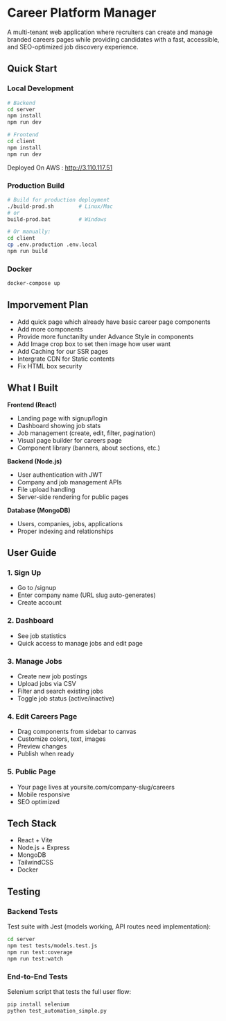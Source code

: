 # Career Platform Manager

A multi-tenant web application where recruiters can create and manage branded careers pages while providing candidates with a fast, accessible, and SEO-optimized job discovery experience.


## Quick Start

### Local Development
```bash
# Backend
cd server
npm install
npm run dev

# Frontend
cd client
npm install
npm run dev
```

Deployed On AWS : http://3.110.117.51 

### Production Build
```bash
# Build for production deployment
./build-prod.sh        # Linux/Mac
# or
build-prod.bat         # Windows

# Or manually:
cd client
cp .env.production .env.local
npm run build
```

### Docker
```bash
docker-compose up
```
## Imporvement Plan
- Add quick page which already have basic career page components
- Add more components
- Provide more functanilty under Advance Style in components
- Add Image crop box to set then image how user want
- Add Caching for our SSR pages 
- Intergrate CDN for Static contents 
- Fix HTML box security 
## What I Built

**Frontend (React)**
- Landing page with signup/login
- Dashboard showing job stats
- Job management (create, edit, filter, pagination)
- Visual page builder for careers page
- Component library (banners, about sections, etc.)

**Backend (Node.js)**
- User authentication with JWT
- Company and job management APIs
- File upload handling
- Server-side rendering for public pages

**Database (MongoDB)**
- Users, companies, jobs, applications
- Proper indexing and relationships

## User Guide

### 1. Sign Up
- Go to /signup
- Enter company name (URL slug auto-generates)
- Create account

### 2. Dashboard
- See job statistics
- Quick access to manage jobs and edit page

### 3. Manage Jobs
- Create new job postings
- Upload jobs via CSV
- Filter and search existing jobs
- Toggle job status (active/inactive)

### 4. Edit Careers Page
- Drag components from sidebar to canvas
- Customize colors, text, images
- Preview changes
- Publish when ready

### 5. Public Page
- Your page lives at yoursite.com/company-slug/careers
- Mobile responsive
- SEO optimized

## Tech Stack

- React + Vite
- Node.js + Express
- MongoDB
- TailwindCSS
- Docker

## Testing

### Backend Tests
Test suite with Jest (models working, API routes need implementation):
```bash
cd server
npm test tests/models.test.js 
npm run test:coverage          
npm run test:watch             
```

### End-to-End Tests
Selenium script that tests the full user flow:
```bash
pip install selenium
python test_automation_simple.py
```

